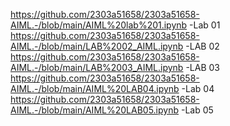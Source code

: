 https://github.com/2303a51658/2303a51658-AIML.-/blob/main/AIML%20lab%201.ipynb   -Lab 01
https://github.com/2303a51658/2303a51658-AIML.-/blob/main/LAB%2002_AIML.ipynb    -LAB 02
https://github.com/2303a51658/2303a51658-AIML.-/blob/main/LAB%2003_AIML.ipynb    -LAB 03
https://github.com/2303a51658/2303a51658-AIML.-/blob/main/AIML%20LAB04.ipynb     -Lab 04
https://github.com/2303a51658/2303a51658-AIML.-/blob/main/AIML%20LAB05.ipynb     -Lab 05


